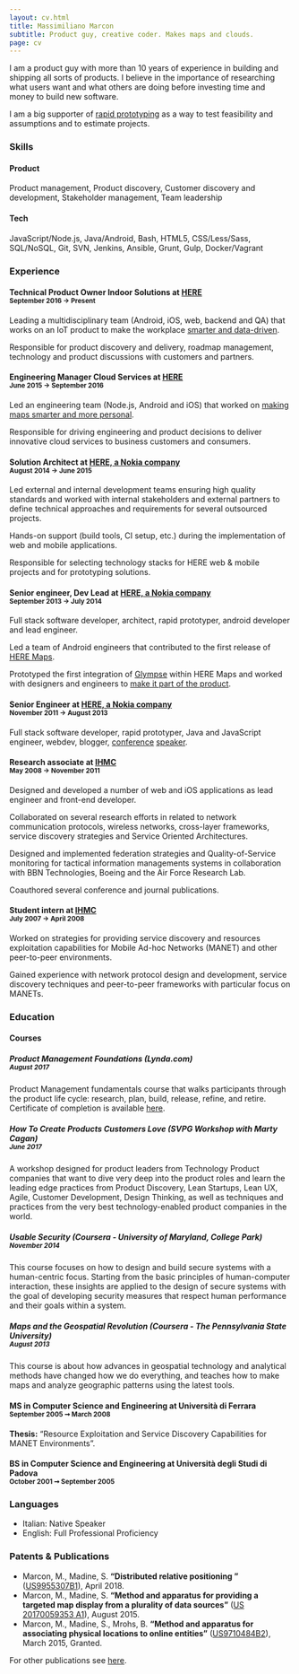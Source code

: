 ```yaml
---
layout: cv.html
title: Massimiliano Marcon
subtitle: Product guy, creative coder. Makes maps and clouds.
page: cv
---
```


I am a product guy with more than 10 years of experience in building and shipping all sorts of products.
I believe in the importance of researching what users want and what others are doing before investing time and money to build new software.

I am a big supporter of [rapid prototyping](https://en.wikipedia.org/wiki/Software_prototyping) as a way to test feasibility and assumptions and to estimate projects.

### Skills

<div class="row skills">
    <div class="col-md-6">
        <h4>Product</h4>
        <p>
            Product management,
            Product discovery,
            Customer discovery and development,
            Stakeholder management,
            Team leadership
        </p>
    </div>
    <div class="col-md-6">
        <h4>Tech</h4>
        <p>
            JavaScript/Node.js,
            Java/Android,
            Bash,
            HTML5,
            CSS/Less/Sass,
            SQL/NoSQL,
            Git,
            SVN,
            Jenkins,
            Ansible,
            Grunt,
            Gulp,
            Docker/Vagrant
        </p>
    </div>
</div>

### Experience

#### Technical Product Owner Indoor Solutions at [HERE](https://here.com) <br><small>September 2016 → Present</small>

Leading a multidisciplinary team (Android, iOS, web, backend and QA) that works on an IoT product to make the workplace [smarter and data-driven](https://360.here.com/bringing-location-technology-to-the-workplace.-call-for-early-adopters).

Responsible for product discovery and delivery, roadmap management, technology and product discussions with customers and partners.

#### Engineering Manager Cloud Services at [HERE](https://here.com) <br><small>June 2015 → September 2016</small>

Led an engineering team (Node.js, Android and iOS) that worked on [making maps smarter and more personal](http://360.here.com/2016/01/20/introducing-third-party-content-make-personal/).

Responsible for driving engineering and product decisions to deliver innovative cloud services to business customers and consumers.

#### Solution Architect at [HERE, a Nokia company](https://here.com) <br><small>August 2014 → June 2015</small>

Led external and internal development teams ensuring high quality standards and worked with internal stakeholders and external partners to define technical approaches and requirements for several outsourced projects.

Hands-on support (build tools, CI setup, etc.) during the implementation of web and mobile applications.

Responsible for selecting technology stacks for HERE web & mobile projects and for prototyping solutions.
 
#### Senior engineer, Dev Lead at [HERE, a Nokia company](https://here.com) <br><small>September 2013 → July 2014</small>

Full stack software developer, architect, rapid prototyper, android developer and lead engineer.

Led a team of Android engineers that contributed to the first release of [HERE Maps](https://play.google.com/store/apps/details?id=com.here.app.maps).

Prototyped the first integration of [Glympse](https://glympse.com/) within HERE Maps and worked with designers and engineers to [make it part of the product](http://360.here.com/2014/10/29/using-glympse-android-need-know/).  

#### Senior Engineer at [HERE, a Nokia company](https://here.com) <br><small>November 2011 → August 2013</small>

Full stack software developer, rapid prototyper, Java and JavaScript engineer, webdev, blogger, [conference](http://www.smashingmagazine.com/2012/12/22/talks-to-help-you-become-a-better-front-end-engineer-in-2013/) [speaker](http://deconstructed.jhere.net/).

#### Research associate at [IHMC](http://ihmc.us) <br><small>May 2008 → November 2011</small>

Designed and developed a number of web and iOS applications as lead engineer and front-end developer.

Collaborated on several research efforts in related to network communication protocols, wireless networks, cross-layer frameworks, service discovery strategies and Service Oriented Architectures.

Designed and implemented federation strategies and Quality-of-Service monitoring for 
tactical information managements systems in collaboration with BBN Technologies, Boeing 
and the Air Force Research Lab.

Coauthored several conference and journal publications.
 
#### Student intern at [IHMC](http://ihmc.us) <br><small>July 2007 → April 2008</small>

Worked on strategies for providing service discovery and resources exploitation capabilities for Mobile Ad-hoc Networks (MANET) and other
peer-to-peer environments.

Gained experience with network protocol design and  development, service discovery techniques and peer-to-peer frameworks with particular focus on MANETs.

### Education

#### Courses

##### Product Management Foundations (Lynda.com)<br><small>August 2017</small>

Product Management fundamentals course that walks participants through the product life cycle: research, plan, build, release, refine, and retire.<br>
Certificate of completion is available [here](https://www.lynda.com/ViewCertificate/09DB04FB8EAA46BFA1A82F0F68C6D8EE?utm_source=directlink&utm_medium=sharing&utm_campaign=certificate&lipi=urn%3Ali%3Apage%3Ad_flagship3_profile_view_base%3B8VzQeZqUR7qpieEM8eth5w%3D%3D).

##### How To Create Products Customers Love (SVPG Workshop with Marty Cagan)<br><small>June 2017</small>

A workshop designed for product leaders from Technology Product companies that want to dive very deep into the product roles and learn the leading edge practices from Product Discovery, Lean Startups, Lean UX, Agile, Customer Development, Design Thinking, as well as techniques and practices from the very best technology-enabled product companies in the world.

##### Usable Security (Coursera - University of Maryland, College Park)<br><small>November 2014</small>

This course focuses on how to design and build secure systems with a human-centric focus.
Starting from the basic principles of human-computer interaction, these insights are applied to the design of secure systems with the goal of developing security measures that respect human performance and their goals within a system.

##### Maps and the Geospatial Revolution (Coursera - The Pennsylvania State University)<br><small>August 2013</small>

This course is about how advances in geospatial technology and analytical methods have changed how we do everything, and teaches how to make maps and analyze geographic patterns using the latest tools.


#### MS in Computer Science and Engineering at Università di Ferrara <br><small>September 2005 ➞ March 2008</small>

**Thesis:** “Resource Exploitation and Service Discovery Capabilities for MANET Environments”.

#### BS in Computer Science and Engineering at Università degli Studi di Padova <br><small>October 2001 ➞ September 2005</small>

### Languages

* Italian: Native Speaker
* English: Full Professional Proficiency

### Patents & Publications

* Marcon, M., Madine, S. **“Distributed relative positioning
”** ([US9955307B1](https://patents.google.com/patent/US9955307B1)), April 2018.
* Marcon, M., Madine, S. **“Method and apparatus for providing a targeted map display from a plurality of data sources”** ([US 20170059353 A1](http://www.google.com.pg/patents/US20170059353)), August 2015.
* Marcon, M., Madine, S., Mrohs, B. **“Method and apparatus for associating physical locations to online entities”** ([US9710484B2](https://patents.google.com/patent/US9710484B2)), March 2015, Granted.

For other publications see [here](publications.html).
